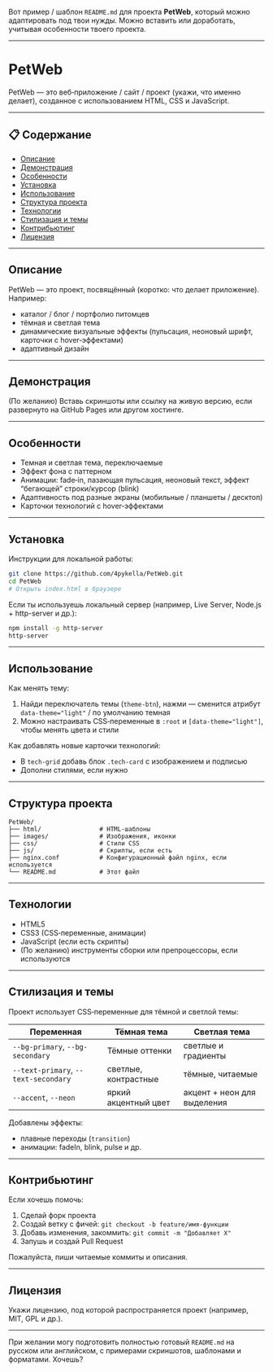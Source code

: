 Вот пример / шаблон `README.md` для проекта **PetWeb**, который можно адаптировать под твои нужды. Можно вставить или доработать, учитывая особенности твоего проекта.

---

# PetWeb

PetWeb — это веб‑приложение / сайт / проект (укажи, что именно делает), созданное с использованием HTML, CSS и JavaScript.

---

## 📋 Содержание

* [Описание](#описание)
* [Демонстрация](#демонстрация)
* [Особенности](#особенности)
* [Установка](#установка)
* [Использование](#использование)
* [Структура проекта](#структура‑проекта)
* [Технологии](#технологии)
* [Стилизация и темы](#стилизация‑и‑темы)
* [Контрибьютинг](#контрибьютинг)
* [Лицензия](#лицензия)

---

## Описание

PetWeb — это проект, посвящённый (коротко: что делает приложение). Например:

* каталог / блог / портфолио питомцев
* тёмная и светлая тема
* динамические визуальные эффекты (пульсация, неоновый шрифт, карточки с hover‑эффектами)
* адаптивный дизайн

---

## Демонстрация

(По желанию) Вставь скриншоты или ссылку на живую версию, если развернуто на GitHub Pages или другом хостинге.

---

## Особенности

* Темная и светлая тема, переключаемые
* Эффект фона с паттерном
* Анимации: fade‑in, пазающая пульсация, неоновый текст, эффект “бегающей” строки/курсор (blink)
* Адаптивность под разные экраны (мобильные / планшеты / десктоп)
* Карточки технологий с hover‑эффектами

---

## Установка

Инструкции для локальной работы:

```bash
git clone https://github.com/4pykella/PetWeb.git
cd PetWeb
# Открыть index.html в браузере
```

Если ты используешь локальный сервер (например, Live Server, Node.js + http-server и др.):

```bash
npm install -g http-server
http-server
```

---

## Использование

Как менять тему:

1. Найди переключатель темы (`theme-btn`), нажми — сменится атрибут `data-theme="light"` / по умолчанию темная
2. Можно настраивать CSS‑переменные в `:root` и `[data-theme="light"]`, чтобы менять цвета и стили

Как добавлять новые карточки технологий:

* В `tech-grid` добавь блок `.tech-card` с изображением и подписью
* Дополни стилями, если нужно

---

## Структура проекта

```
PetWeb/
├── html/                # HTML‑шаблоны
├── images/              # Изображения, иконки
├── css/                 # Стили CSS
├── js/                  # Скрипты, если есть
├── nginx.conf           # Конфигурационный файл nginx, если используется
└── README.md            # Этот файл
```

---

## Технологии

* HTML5
* CSS3 (CSS‑переменные, анимации)
* JavaScript (если есть скрипты)
* (По желанию) инструменты сборки или препроцессоры, если используются

---

## Стилизация и темы

Проект использует CSS‑переменные для тёмной и светлой темы:

| Переменная                           | Тёмная тема          | Светлая тема                |
| ------------------------------------ | -------------------- | --------------------------- |
| `--bg-primary`, `--bg-secondary`     | Тёмные оттенки       | светлые и градиенты         |
| `--text-primary`, `--text-secondary` | светлые, контрастные | тёмные, читаемые            |
| `--accent`, `--neon`                 | яркий акцентный цвет | акцент + неон для выделения |

Добавлены эффекты:

* плавные переходы (`transition`)
* анимации: fadeIn, blink, pulse и др.

---

## Контрибьютинг

Если хочешь помочь:

1. Сделай форк проекта
2. Создай ветку с фичей: `git checkout -b feature/имя‑функции`
3. Добавь изменения, закоммить: `git commit -m "Добавляет X"`
4. Запушь и создай Pull Request

Пожалуйста, пиши читаемые коммиты и описания.

---

## Лицензия

Укажи лицензию, под которой распространяется проект (например, MIT, GPL и др.).

---

При желании могу подготовить полностью готовый `README.md` на русском или английском, с примерами скриншотов, шаблонами и форматами. Хочешь?
